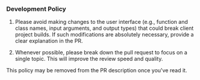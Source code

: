 ### Development Policy 

1. Please avoid making changes to the user interface (e.g., function and class names, input arguments, and output types) that could break client project builds. If such modifications are absolutely necessary, provide a clear explanation in the PR.

2. Whenever possible, please break down the pull request to focus on a single topic. This will improve the review speed and quality.

This policy may be removed from the PR description once you've read it.
